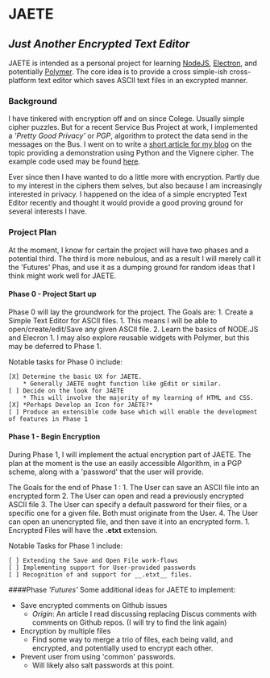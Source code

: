 # JAETE
## *Just Another Encrypted Text Editor*
JAETE is intended as a personal project for learning [NodeJS](https://nodejs.org/), [Electron](https://electron.atom.io/), and potentially [Polymer](https://www.polymer-project.org/). The core idea is to provide a cross simple-ish cross-platform text editor which saves ASCII text files in an excrypted manner.

### Background
I have tinkered with encryption off and on since Colege. Usually simple cipher puzzles. But for a recent Service Bus Project at work, I implemented a *'Pretty Good Privacy'* or *PGP*, algorithm to protect the data send in the messages on the Bus. I went on to write a [short article for my blog](https://danieljscheufler.wordpress.com/2016/09/13/pretty-good-privacy/) on the topic providing a demonstration using Python and the Vignere cipher. The example code used may be found [here](https://github.com/djscheuf/ProgamingPractice/tree/Playground/Playground/Cryptography/PGP).

Ever since then I have wanted to do a little more with encryption. Partly due to my interest in the ciphers them selves, but also because I am increasingly interested in privacy. I happened on the idea of a simple encrypted Text Editor recently and thought it would provide a good proving ground for several interests I have.

### Project Plan
At the moment, I know for certain the project will have two phases and a potential third. The third is more nebulous, and as a result I will merely call it the 'Futures' Phas, and use it as a dumping ground for random ideas that I think might work well for JAETE.

#### Phase 0 - Project Start up
Phase 0 will lay the groundwork for the project. The Goals are:
	1. Create a Simple Text Editor for ASCII files.
		1. This means I will be able to  open/create/edit/Save any given ASCII file.
	2. Learn the basics of NODE.JS and Elecron
		1. I may also explore reusable widgets with Polymer, but this may be deferred to Phase 1.

Notable tasks for Phase 0 include:

	[X] Determine the basic UX for JAETE.
		* Generally JAETE ought function like gEdit or similar.
	[ ] Decide on the look for JAETE
		* This will involve the majority of my learning of HTML and CSS.
	[X] *Perhaps Develop an Icon for JAETE?*
	[ ] Produce an extensible code base which will enable the development of features in Phase 1

#### Phase 1 - Begin Encryption
During Phase 1, I will implement the actual encryption part of JAETE. The plan at the moment is the use an easily accessible Algorithm, in a PGP scheme, along with a 'password' that the user will provide.

The Goals for the end of Phase 1 :
	1. The User can save an ASCII file into an encrypted form
	2. The User can open and read a previously encrypted ASCII file
	3. The User can specify a default password for their files, or a specific one for a given file. Both must originate from the User.
	4. The User can open an unencrypted file, and then save it into an encrypted form.
		1. Encrypted Files will have the __.etxt__ extension.

Notable Tasks for Phase 1 include:

	[ ] Extending the Save and Open File work-flows
	[ ] Implementing support for User-provided passwords
	[ ] Recognition of and support for __.etxt__ files.

####Phase *'Futures'*
Some additional ideas for JAETE to implement:

* Save encrypted comments on Github issues
	* _Origin_: An article I read discussing replacing Discus comments with comments on Github repos. (I will try to find the link again)
* Encryption by multiple files
	* Find some way to merge a trio of files, each being valid, and encrypted, and potentially used to encrypt each other.
* Prevent user from using 'common' passwords.
	* Will likely also salt passwords at this point.

